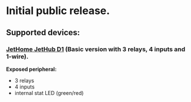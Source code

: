 # Initial public release.

## Supported devices:

### [JetHome JetHub D1](http://jethome.ru/jethub-d1) (Basic version with 3 relays, 4 inputs and 1-wire).
 
**Exposed peripheral:**

- 3 relays
- 4 inputs
- internal stat LED (green/red)
